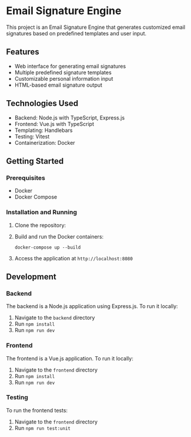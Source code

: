 # Email Signature Engine

This project is an Email Signature Engine that generates customized email signatures based on predefined templates and user input.

## Features

- Web interface for generating email signatures
- Multiple predefined signature templates
- Customizable personal information input
- HTML-based email signature output

## Technologies Used

- Backend: Node.js with TypeScript, Express.js
- Frontend: Vue.js with TypeScript
- Templating: Handlebars
- Testing: Vitest
- Containerization: Docker

## Getting Started

### Prerequisites

- Docker
- Docker Compose

### Installation and Running

1. Clone the repository:

2. Build and run the Docker containers:

   `docker-compose up --build`

3. Access the application at `http://localhost:8080`

## Development

### Backend

The backend is a Node.js application using Express.js. To run it locally:

1. Navigate to the `backend` directory
2. Run `npm install`
3. Run `npm run dev`

### Frontend

The frontend is a Vue.js application. To run it locally:

1. Navigate to the `frontend` directory
2. Run `npm install`
3. Run `npm run dev`

### Testing

To run the frontend tests:

1. Navigate to the `frontend` directory
2. Run `npm run test:unit`
